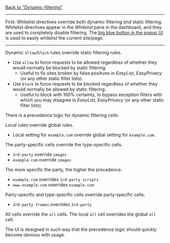 [Back to "Dynamic-filtering"](https://github.com/gorhill/uBlock/wiki/Dynamic-filtering)

***

First: Whitelist directives override both dynamic filtering _and_ static filtering. Whitelist directives appear in the _Whitelist_ pane in the dashboard, and they are used to completely disable filtering. The [big blue button in the popup UI](https://github.com/gorhill/uBlock/wiki/Quick-guide:-popup-user-interface#the-large-power-button) is used to easily whitelist the current site/page.

***

Dynamic `allow`/`block` rules override static filtering rules.
- Use `allow` to force requests to be allowed regardless of whether they would normally be blocked by static filtering.
    - Useful to fix sites broken by false positives in _EasyList_, _EasyPrivacy_ (or any other static filter lists).
- Use `block` to force requests to be blocked regardless of whether they would normally be allowed by static filtering.
    - Useful to block with 100% certainty, to bypass exception filters with which you may disagree in _EasyList_, _EasyPrivacy_ (or any other static filter lists).

There is a precedence logic for dynamic filtering cells:

Local rules override global rules.
- Local setting for `example.com` override global setting for `example.com`.

The party-specific cells override the type-specific cells.
- `3rd-party` override `images`
- `example.com` override `images`

The more specific the party, the higher the precedence.
- `example.com` overrides `1rd-party scripts`
- `www.example.com` overrides `example.com`

Party-specific and type-specific cells override party-specific cells:
- `3rd-party frames` overrides `3rd-party`

All cells override the `all` cells. The local `all` cell overrides the global `all` cell.

The UI is designed in such way that the precedence logic should quickly become obvious with usage.